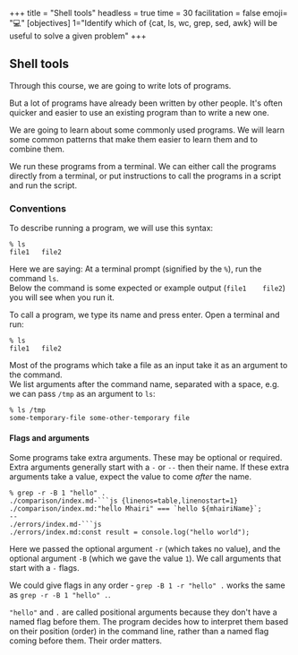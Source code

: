 +++
title = "Shell tools"
headless = true
time = 30
facilitation = false
emoji= "💻"
[objectives]
    1="Identify which of {cat, ls, wc, grep, sed, awk} will be useful to solve a given problem"
+++

## Shell tools

Through this course, we are going to write lots of programs.

But a lot of programs have already been written by other people. It's often quicker and easier to use an existing program than to write a new one.

We are going to learn about some commonly used programs. We will learn some common patterns that make them easier to learn them and to combine them.

We run these programs from a terminal. We can either call the programs directly from a terminal, or put instructions to call the programs in a script and run the script.

### Conventions

To describe running a program, we will use this syntax:

```console
% ls
file1   file2
```

Here we are saying: At a terminal prompt (signified by the `%`), run the command `ls`.\
Below the command is some expected or example output (`file1    file2`) you will see when you run it.

To call a program, we type its name and press enter.  Open a terminal and run:

```console
% ls
file1   file2
```

Most of the programs which take a file as an input take it as an argument to the command.\
We list arguments after the command name, separated with a space, e.g. we can pass `/tmp` as an argument to `ls`:

```console
% ls /tmp
some-temporary-file some-other-temporary file
```

#### Flags and arguments

Some programs take extra arguments. These may be optional or required. Extra arguments generally start with a `-` or `--` then their name.  If these extra arguments take a value, expect the value to come _after_ the name.

```console
% grep -r -B 1 "hello" .
./comparison/index.md-```js {linenos=table,linenostart=1}
./comparison/index.md:"hello Mhairi" === `hello ${mhairiName}`;
--
./errors/index.md-```js
./errors/index.md:const result = console.log("hello world");
```

Here we passed the optional argument `-r` (which takes no value), and the optional argument `-B` (which we gave the value `1`). We call arguments that start with a `-` flags.

We could give flags in any order - `grep -B 1 -r "hello" .` works the same as `grep -r -B 1 "hello" .`.

`"hello"` and `.` are called positional arguments because they don't have a named flag before them. The program decides how to interpret them based on their position (order) in the command line, rather than a named flag coming before them. Their order matters.
